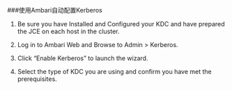 ###使用Ambari自动配置Kerberos

1. Be sure you have Installed and Configured your KDC and have prepared the JCE on each host in the cluster.

2. Log in to Ambari Web and Browse to Admin > Kerberos.

3. Click “Enable Kerberos” to launch the wizard.

4. Select the type of KDC you are using and confirm you have met the prerequisites.


